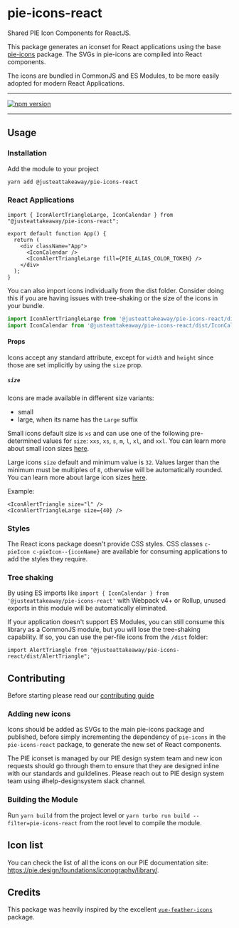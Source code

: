 # pie-icons-react

Shared PIE Icon Components for ReactJS.

This package generates an iconset for React applications using the base [pie-icons](https://www.npmjs.com/package/@justeattakeaway/pie-icons) package. The SVGs in pie-icons are compiled into React components.

The icons are bundled in CommonJS and ES Modules, to be more easily adopted for modern React Applications.

---

[![npm version](https://img.shields.io/npm/v/@justeattakeaway/pie-icons-react.svg)](https://img.shields.io/npm/v/@justeattakeaway/pie-icons-react.svg)

---

## Usage

### Installation

Add the module to your project

```bash
yarn add @justeattakeaway/pie-icons-react
```

### React Applications

```tsx
import { IconAlertTriangleLarge, IconCalendar } from "@justeattakeaway/pie-icons-react";

export default function App() {
  return (
    <div className="App">
      <IconCalendar />
      <IconAlertTriangleLarge fill={PIE_ALIAS_COLOR_TOKEN} />
    </div>
  );
}
```

You can also import icons individually from the dist folder. Consider doing this if you are having issues with tree-shaking or the size of the icons in your bundle.

```js
import IconAlertTriangleLarge from '@justeattakeaway/pie-icons-react/dist/IconAlertTriangleLarge';
import IconCalendar from '@justeattakeaway/pie-icons-react/dist/IconCalendar';
```

#### Props

Icons accept any standard attribute, except for `width` and `height` since those are set implicitly by using the `size` prop.

##### `size`

Icons are made available in different size variants:

- small
- large, when its name has the `Large` suffix

Small icons default size is `xs` and can use one of the following pre-determined values for `size`: `xxs`, `xs`, `s`, `m`, `l`, `xl`, and `xxl`. You can learn more about small icon sizes [here](https://www.pie.design/foundations/iconography/#small-icon-set).

Large icons `size` default and minimum value is `32`. Values larger than the minimum must be multiples of `8`, otherwise will be automatically rounded. You can learn more about large icon sizes [here](https://www.pie.design/foundations/iconography/#large-icon-set).

Example:

```tsx
<IconAlertTriangle size="l" />
<IconAlertTriangleLarge size={40} />
```

### Styles

The React icons package doesn't provide CSS styles. CSS classes `c-pieIcon c-pieIcon--{iconName}` are available for consuming applications to add the styles they require.

### Tree shaking

By using ES imports like `import { IconCalendar } from '@justeattakeaway/pie-icons-react'` with Webpack v4+ or Rollup, unused exports in this module will be automatically eliminated.

If your application doesn't support ES Modules, you can still consume this library as a CommonJS module, but you will lose the tree-shaking capability. If so, you can use the per-file icons from the `/dist` folder:

```tsx
import AlertTriangle from "@justeattakeaway/pie-icons-react/dist/AlertTriangle";
```

## Contributing

Before starting please read our [contributing guide](https://pie.design/engineers/contributing/)

### Adding new icons

Icons should be added as SVGs to the main pie-icons package and published, before simply incrementing the dependency of `pie-icons` in the `pie-icons-react` package, to generate the new set of React components.

The PIE iconset is managed by our PIE design system team and new icon requests should go through them to ensure that they are designed inline with our standards and guildelines. Please reach out to PIE design system team using #help-designsystem slack channel.

### Building the Module

Run `yarn build` from the project level or `yarn turbo run build --filter=pie-icons-react` from the root level to compile the module.

## Icon list

You can check the list of all the icons on our PIE documentation site: https://pie.design/foundations/iconography/library/.

## Credits

This package was heavily inspired by the excellent [`vue-feather-icons`](https://github.com/egoist/vue-feather-icons) package.
